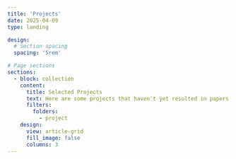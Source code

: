 ```yaml
---
title: 'Projects'
date: 2025-04-09
type: landing

design:
  # Section spacing
  spacing: '5rem'

# Page sections
sections:
  - block: collection
    content:
      title: Selected Projects
      text: Here are some projects that haven't yet resulted in papers!
      filters:
        folders:
          - project
    design:
      view: article-grid
      fill_image: false
      columns: 3
---
```

